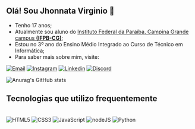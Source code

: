 ## **Olá! Sou Jhonnata Virginio 👋**

- Tenho 17 anos;
- Atualmente sou aluno do [Instituto Federal da Paraíba, Campina Grande campus **(IFPB-CG)**](https://ifpb.edu.br/campinagrande);
- Estou no 3º ano do Ensino Médio Integrado ao Curso de Técnico em Informática;
- Para saber mais sobre mim, visite:

[![Email](https://img.shields.io/badge/Gmail-D14836?style=for-the-badge&logo=gmail&logoColor=white)](https://mail.google.com/mail/u/0/?fs=1&tf=cm&source=mailto&to=jhonnatavieiravirginio@gmail.com)
[![Instagram](https://img.shields.io/badge/Instagram-E4405F?style=for-the-badge&logo=instagram&logoColor=white)](https://www.instagram.com/jhonnata__virginio/)
[![Linkedin](https://img.shields.io/badge/LinkedIn-0077B5?style=for-the-badge&logo=linkedin&logoColor=white)](https://www.linkedin.com/in/jhonnata-vieira-virginio-31352a24b/)
[![Discord](https://img.shields.io/badge/Discord-7289DA?style=for-the-badge&logo=discord&logoColor=white)](https://discord.com/channels/@Jhonnata_Virginio)

![Anurag's GitHub stats](https://github-readme-stats.vercel.app/api?username=Jhonnata-Virginio&show_icons=true&theme=dark)


## **Tecnologias que utilizo frequentemente**

<div style='display: inline_block'><br/>
    <img align='center' alt='HTML5' src='https://img.shields.io/badge/HTML5-E34F26?style=for-the-badge&logo=html5&logoColor=white'>
    <img align='center' alt='CSS3' src='https://img.shields.io/badge/CSS3-1572B6?style=for-the-badge&logo=css3&logoColor=white'>
    <img align='center' alt='JavaScript' src='https://img.shields.io/badge/JavaScript-F7DF1E?style=for-the-badge&logo=javascript&logoColor=black'>
    <img align='center' alt='nodeJS' src='https://img.shields.io/badge/Node.js-43853D?style=for-the-badge&logo=node.js&logoColor=white'>
    <img align='center' alt='Python' src='https://img.shields.io/badge/Python-3776AB?style=for-the-badge&logo=python&logoColor=white'>
</div>



<!---

link para os cards: https://dev.to/envoy_/150-badges-for-github-pnk

link para os graficos: https://github.com/anuraghazra/github-readme-stats?tab=readme-ov-file

Jhonnata-Virginio/Jhonnata-Virginio is a ✨ special ✨ repository because its `README.md` (this file) appears on your GitHub profile.
You can click the Preview link to take a look at your changes.
--->
